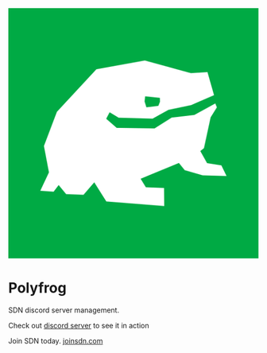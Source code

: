 <img src="https://github.com/FrankWhoee/joinSDN/blob/master/public/images/logo-green-bg.svg">

# Polyfrog
SDN discord server management.

Check out [discord server](https://discord.gg/hHX5a8Tap2) to see it in action

Join SDN today. [joinsdn.com](https://joinsdn.com/)
